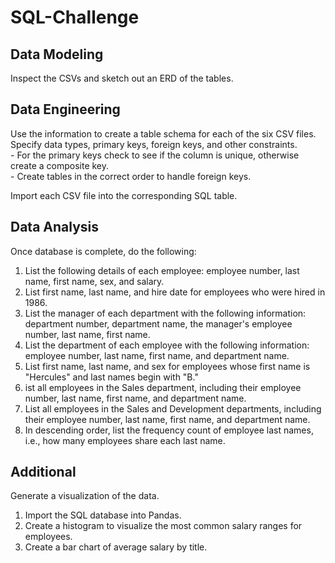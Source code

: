 # SQL-Challenge
## Data Modeling
Inspect the CSVs and sketch out an ERD of the tables.

## Data Engineering
Use the information to create a table schema for each of the six CSV files. Specify data types, primary keys, foreign keys, and other constraints.
</br>- For the primary keys check to see if the column is unique, otherwise create a composite key.
</br>- Create tables in the correct order to handle foreign keys.

Import each CSV file into the corresponding SQL table. 

## Data Analysis
Once database is complete, do the following:

1. List the following details of each employee: employee number, last name, first name, sex, and salary.
2. List first name, last name, and hire date for employees who were hired in 1986.
3. List the manager of each department with the following information: department number, department name, the manager's employee number, last name, first name.
4. List the department of each employee with the following information: employee number, last name, first name, and department name.
5. List first name, last name, and sex for employees whose first name is "Hercules" and last names begin with "B."
6. ist all employees in the Sales department, including their employee number, last name, first name, and department name.
7. List all employees in the Sales and Development departments, including their employee number, last name, first name, and department name.
8. In descending order, list the frequency count of employee last names, i.e., how many employees share each last name.

## Additional 
Generate a visualization of the data. 
1. Import the SQL database into Pandas.
2. Create a histogram to visualize the most common salary ranges for employees.
3. Create a bar chart of average salary by title.

